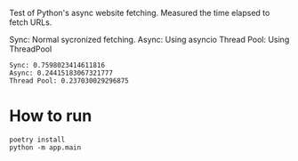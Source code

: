 Test of Python's async website fetching. Measured the time elapsed to fetch URLs.

Sync: Normal sycronized fetching. 
Async: Using asyncio
Thread Pool: Using ThreadPool

```
Sync: 0.7598023414611816
Async: 0.24415183067321777
Thread Pool: 0.237030029296875
```

# How to run
```
poetry install
python -m app.main
```